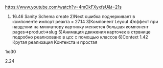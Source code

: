 https://www.youtube.com/watch?v=4mOkFXyxfsU&t=21s

1)  16.46 Sanity Schema create
2)Next ошибка подчеркивает в компоненте  импорт реакта =  27.14
3)Компонент Leyout
4)єффект при навдении на миниатюру картинку меняется большая компонент pages=>product=>slug
5)Анимация движения карточек в стрвнице подробно реализовано в цсс с помощью классов
6)Context 1.42  Крутая реализация Контекста и простая



1ю30

2.24